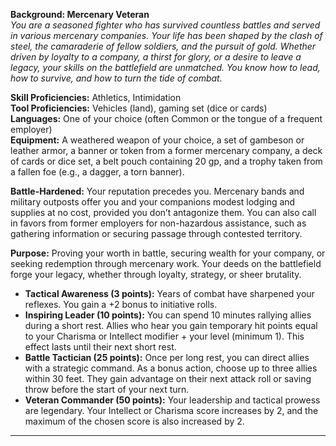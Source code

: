 **Background: Mercenary Veteran**  
_You are a seasoned fighter who has survived countless battles and served in various mercenary companies. Your life has been shaped by the clash of steel, the camaraderie of fellow soldiers, and the pursuit of gold. Whether driven by loyalty to a company, a thirst for glory, or a desire to leave a legacy, your skills on the battlefield are unmatched. You know how to lead, how to survive, and how to turn the tide of combat._  

**Skill Proficiencies:** Athletics, Intimidation  
**Tool Proficiencies:** Vehicles (land), gaming set (dice or cards)  
**Languages:** One of your choice (often Common or the tongue of a frequent employer)  
**Equipment:** A weathered weapon of your choice, a set of gambeson or leather armor, a banner or token from a former mercenary company, a deck of cards or dice set, a belt pouch containing 20 gp, and a trophy taken from a fallen foe (e.g., a dagger, a torn banner).  

**Battle-Hardened:** Your reputation precedes you. Mercenary bands and military outposts offer you and your companions modest lodging and supplies at no cost, provided you don’t antagonize them. You can also call in favors from former employers for non-hazardous assistance, such as gathering information or securing passage through contested territory.  

**Purpose:** Proving your worth in battle, securing wealth for your company, or seeking redemption through mercenary work. Your deeds on the battlefield forge your legacy, whether through loyalty, strategy, or sheer brutality.  

- **Tactical Awareness (3 points):** Years of combat have sharpened your reflexes. You gain a +2 bonus to initiative rolls.
- **Inspiring Leader (10 points):** You can spend 10 minutes rallying allies during a short rest. Allies who hear you gain temporary hit points equal to your Charisma or Intellect modifier + your level (minimum 1). This effect lasts until their next short rest.  
- **Battle Tactician (25 points):** Once per long rest, you can direct allies with a strategic command. As a bonus action, choose up to three allies within 30 feet. They gain advantage on their next attack roll or saving throw before the start of your next turn.
- **Veteran Commander (50 points):** Your leadership and tactical prowess are legendary. Your Intellect or Charisma score increases by 2, and the maximum of the chosen score is also increased by 2.  

---